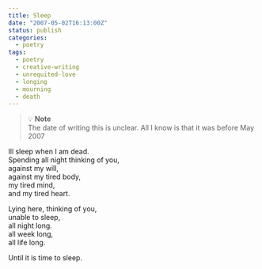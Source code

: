 ```yaml
---
title: Sleep
date: "2007-05-02T16:13:00Z"
status: publish
categories:
  - poetry
tags:
  - poetry
  - creative-writing
  - unrequited-love
  - longing
  - mourning
  - death
---
```


> 💡 **Note**  
> The date of writing this is unclear. All I know is that it was before May 2007

Ill sleep when I am dead.\
Spending all night thinking of you,\
against my will,\
against my tired body,\
my tired mind,\
and my tired heart.

Lying here, thinking of you,\
unable to sleep,\
all night long.\
all week long,\
all life long.

Until it is time to sleep.
